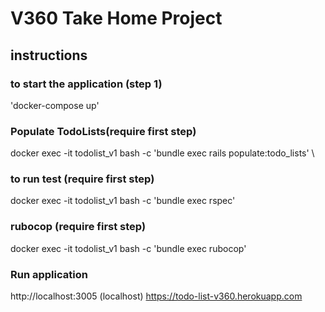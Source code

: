 # V360 Take Home Project

## instructions

### to start the application (step 1)
'docker-compose up'

### Populate TodoLists(require first step)

docker exec -it todolist_v1 bash -c 'bundle exec rails populate:todo_lists' \

### to run test (require first step)
docker exec -it todolist_v1 bash -c 'bundle exec rspec'

### rubocop (require first step)
docker exec -it todolist_v1 bash -c 'bundle exec rubocop'


### Run application
http://localhost:3005 (localhost)
https://todo-list-v360.herokuapp.com




